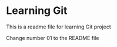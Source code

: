 # Learning Git 

This is a readme file for learning Git project

Change number 01 to the README file
